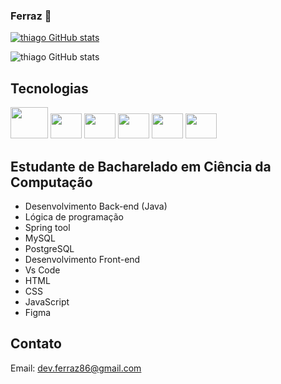 ### Ferraz 👋
[![thiago GitHub stats](https://img.shields.io/badge/LinkedIn-0077B5?style=for-the-badge&logo=linkedin&logoColor=white)](https://www.linkedin.com/in/thiago-ferraz-2b3593299/)

![thiago GitHub stats](https://github-readme-stats.vercel.app/api?username=Thiagoferrazlopes&show_icons=true&theme=tokyonight)




          

## Tecnologias 


<img height="50"  width="60" src="https://cdn.jsdelivr.net/gh/devicons/devicon@latest/icons/java/java-original-wordmark.svg" />

<img height="40"  width="50" src="https://cdn.jsdelivr.net/gh/devicons/devicon@latest/icons/spring/spring-original.svg" />
          
<img height="40"  width="50" src="https://cdn.jsdelivr.net/gh/devicons/devicon@latest/icons/mysql/mysql-original.svg" />

<img height="40"  width="50" src="https://cdn.jsdelivr.net/gh/devicons/devicon@latest/icons/javascript/javascript-original.svg" />
          
<img height="40"  width="50" src="https://cdn.jsdelivr.net/gh/devicons/devicon@latest/icons/html5/html5-original.svg" />

<img height="40"  width="50"  src="https://cdn.jsdelivr.net/gh/devicons/devicon@latest/icons/css3/css3-original.svg" />
          
          
          




          


##
## Estudante de Bacharelado em Ciência da Computação 
- Desenvolvimento Back-end (Java)
- Lógica de programação
- Spring tool
- MySQL
- PostgreSQL
- Desenvolvimento Front-end
- Vs Code
- HTML
- CSS
- JavaScript
- Figma
  
## Contato
Email: dev.ferraz86@gmail.com

